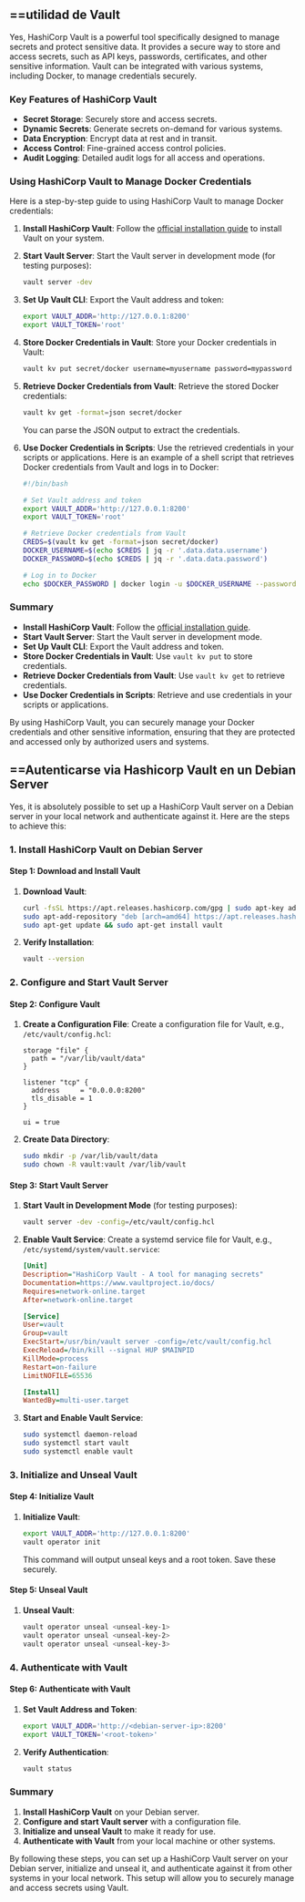 
## ==utilidad de Vault

Yes, HashiCorp Vault is a powerful tool specifically designed to manage secrets and protect sensitive data. It provides a secure way to store and access secrets, such as API keys, passwords, certificates, and other sensitive information. Vault can be integrated with various systems, including Docker, to manage credentials securely.

### Key Features of HashiCorp Vault

- **Secret Storage**: Securely store and access secrets.
- **Dynamic Secrets**: Generate secrets on-demand for various systems.
- **Data Encryption**: Encrypt data at rest and in transit.
- **Access Control**: Fine-grained access control policies.
- **Audit Logging**: Detailed audit logs for all access and operations.

### Using HashiCorp Vault to Manage Docker Credentials

Here is a step-by-step guide to using HashiCorp Vault to manage Docker credentials:

1. **Install HashiCorp Vault**:
    Follow the [official installation guide](https://www.vaultproject.io/docs/install) to install Vault on your system.

2. **Start Vault Server**:
    Start the Vault server in development mode (for testing purposes):

    ```sh
    vault server -dev
    ```

3. **Set Up Vault CLI**:
    Export the Vault address and token:

    ```sh
    export VAULT_ADDR='http://127.0.0.1:8200'
    export VAULT_TOKEN='root'
    ```

4. **Store Docker Credentials in Vault**:
    Store your Docker credentials in Vault:

    ```sh
    vault kv put secret/docker username=myusername password=mypassword
    ```

5. **Retrieve Docker Credentials from Vault**:
    Retrieve the stored Docker credentials:

    ```sh
    vault kv get -format=json secret/docker
    ```

    You can parse the JSON output to extract the credentials.

6. **Use Docker Credentials in Scripts**:
    Use the retrieved credentials in your scripts or applications. Here is an example of a shell script that retrieves Docker credentials from Vault and logs in to Docker:

    ```sh
    #!/bin/bash

    # Set Vault address and token
    export VAULT_ADDR='http://127.0.0.1:8200'
    export VAULT_TOKEN='root'

    # Retrieve Docker credentials from Vault
    CREDS=$(vault kv get -format=json secret/docker)
    DOCKER_USERNAME=$(echo $CREDS | jq -r '.data.data.username')
    DOCKER_PASSWORD=$(echo $CREDS | jq -r '.data.data.password')

    # Log in to Docker
    echo $DOCKER_PASSWORD | docker login -u $DOCKER_USERNAME --password-stdin
    ```

### Summary

- **Install HashiCorp Vault**: Follow the [official installation guide](https://www.vaultproject.io/docs/install).
- **Start Vault Server**: Start the Vault server in development mode.
- **Set Up Vault CLI**: Export the Vault address and token.
- **Store Docker Credentials in Vault**: Use `vault kv put` to store credentials.
- **Retrieve Docker Credentials from Vault**: Use `vault kv get` to retrieve credentials.
- **Use Docker Credentials in Scripts**: Retrieve and use credentials in your scripts or applications.

By using HashiCorp Vault, you can securely manage your Docker credentials and other sensitive information, ensuring that they are protected and accessed only by authorized users and systems.

## ==Autenticarse via Hashicorp Vault en un Debian Server

Yes, it is absolutely possible to set up a HashiCorp Vault server on a Debian server in your local network and authenticate against it. Here are the steps to achieve this:

### 1. Install HashiCorp Vault on Debian Server

#### Step 1: Download and Install Vault

1. **Download Vault**:
    ```sh
    curl -fsSL https://apt.releases.hashicorp.com/gpg | sudo apt-key add -
    sudo apt-add-repository "deb [arch=amd64] https://apt.releases.hashicorp.com $(lsb_release -cs) main"
    sudo apt-get update && sudo apt-get install vault
    ```

2. **Verify Installation**:
    ```sh
    vault --version
    ```

### 2. Configure and Start Vault Server

#### Step 2: Configure Vault

1. **Create a Configuration File**:
    Create a configuration file for Vault, e.g., `/etc/vault/config.hcl`:

    ```hcl
    storage "file" {
      path = "/var/lib/vault/data"
    }

    listener "tcp" {
      address     = "0.0.0.0:8200"
      tls_disable = 1
    }

    ui = true
    ```

2. **Create Data Directory**:
    ```sh
    sudo mkdir -p /var/lib/vault/data
    sudo chown -R vault:vault /var/lib/vault
    ```

#### Step 3: Start Vault Server

1. **Start Vault in Development Mode** (for testing purposes):
    ```sh
    vault server -dev -config=/etc/vault/config.hcl
    ```

2. **Enable Vault Service**:
    Create a systemd service file for Vault, e.g., `/etc/systemd/system/vault.service`:

    ```ini
    [Unit]
    Description="HashiCorp Vault - A tool for managing secrets"
    Documentation=https://www.vaultproject.io/docs/
    Requires=network-online.target
    After=network-online.target

    [Service]
    User=vault
    Group=vault
    ExecStart=/usr/bin/vault server -config=/etc/vault/config.hcl
    ExecReload=/bin/kill --signal HUP $MAINPID
    KillMode=process
    Restart=on-failure
    LimitNOFILE=65536

    [Install]
    WantedBy=multi-user.target
    ```

3. **Start and Enable Vault Service**:
    ```sh
    sudo systemctl daemon-reload
    sudo systemctl start vault
    sudo systemctl enable vault
    ```

### 3. Initialize and Unseal Vault

#### Step 4: Initialize Vault

1. **Initialize Vault**:
    ```sh
    export VAULT_ADDR='http://127.0.0.1:8200'
    vault operator init
    ```

    This command will output unseal keys and a root token. Save these securely.

#### Step 5: Unseal Vault

1. **Unseal Vault**:
    ```sh
    vault operator unseal <unseal-key-1>
    vault operator unseal <unseal-key-2>
    vault operator unseal <unseal-key-3>
    ```

### 4. Authenticate with Vault

#### Step 6: Authenticate with Vault

1. **Set Vault Address and Token**:
    ```sh
    export VAULT_ADDR='http://<debian-server-ip>:8200'
    export VAULT_TOKEN='<root-token>'
    ```

2. **Verify Authentication**:
    ```sh
    vault status
    ```

### Summary

1. **Install HashiCorp Vault** on your Debian server.
2. **Configure and start Vault server** with a configuration file.
3. **Initialize and unseal Vault** to make it ready for use.
4. **Authenticate with Vault** from your local machine or other systems.

By following these steps, you can set up a HashiCorp Vault server on your Debian server, initialize and unseal it, and authenticate against it from other systems in your local network. This setup will allow you to securely manage and access secrets using Vault.

